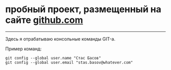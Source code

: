 # пробный проект, размещенный на сайте [github.com](github.com)

----


Здесь я отрабатываю консольные команды GIT-а.


Пример команд:
```
git config --global user.name "Стас Басов"
git config --global user.email "stas.basov@whatever.com"
```